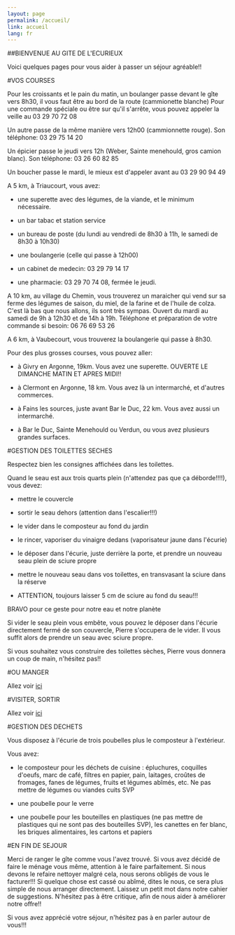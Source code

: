 ```yaml
---
layout: page
permalink: /accueil/
link: accueil
lang: fr
---
```


##BIENVENUE AU GITE DE L'ECURIEUX

Voici quelques pages pour vous aider à passer un séjour agréable!!


#VOS COURSES

Pour les croissants et le pain du matin, un boulanger passe devant le gîte vers 8h30, il vous faut être au bord de la route (cammionette blanche)
Pour une commande spéciale ou être sur qu'il s'arrête, vous pouvez appeler la veille au 03 29 70 72 08

Un autre passe de la même manière vers 12h00 (cammionnette rouge). Son téléphone: 03 29 75 14 20

Un épicier passe le jeudi vers 12h (Weber, Sainte menehould, gros camion blanc). Son téléphone: 03 26 60 82 85 

Un boucher passe le mardi, le mieux est d'appeler avant au 03 29 90 94 49 

A 5 km, à Triaucourt, vous avez:

- une superette avec des légumes, de la viande, et le minimum nécessaire.

- un bar tabac et station service

- un bureau de poste (du lundi au vendredi de 8h30 à 11h, le samedi de 8h30 à 10h30) 

- une boulangerie (celle qui passe à 12h00)

- un cabinet de medecin: 03 29 79 14 17

- une pharmacie: 03 29 70 74 08, fermée le jeudi.

A 10 km, au village du Chemin, vous trouverez un maraicher qui vend sur sa ferme des légumes de saison, du miel, de la farine et de l'huile de colza. C'est là bas que nous allons, ils sont très sympas.
Ouvert du mardi au samedi de 9h à 12h30 et de 14h à 19h. Téléphone et préparation de votre commande si besoin: 06 76 69 53 26

A 6 km, à Vaubecourt, vous trouverez la boulangerie qui passe à 8h30.

Pour des plus grosses courses, vous pouvez aller:

- à Givry en Argonne, 19km. Vous avez une superette. OUVERTE LE DIMANCHE MATIN ET APRES MIDI!!

- à Clermont en Argonne, 18 km. Vous avez là un intermarché, et d'autres commerces.

- à Fains les sources, juste avant Bar le Duc, 22 km. Vous avez aussi un intermarché.

- à Bar le Duc, Sainte Menehould ou Verdun, ou vous avez plusieurs grandes surfaces.


#GESTION DES TOILETTES SECHES

Respectez bien les consignes affichées dans les toilettes.

Quand le seau est aux trois quarts plein (n'attendez pas que ça déborde!!!!), vous devez:

- mettre le couvercle

- sortir le seau dehors (attention dans l'escalier!!!)

- le vider dans le composteur au fond du jardin

- le rincer, vaporiser du vinaigre dedans (vaporisateur jaune dans l'écurie)

- le déposer dans l'écurie, juste derrière la porte, et prendre un nouveau seau plein de sciure propre 

- mettre le nouveau seau dans vos toilettes, en transvasant la sciure dans la réserve

- ATTENTION, toujours laisser 5 cm de sciure au fond du seau!!!

BRAVO pour ce geste pour notre eau et notre planète

Si vider le seau plein vous embête, vous pouvez le déposer dans l'écurie directement fermé de son couvercle, Pierre s'occupera de le vider. Il vous suffit alors de prendre un seau avec sciure propre.

Si vous souhaitez vous construire des toilettes sèches, Pierre vous donnera un coup de main, n'hésitez pas!!

#OU MANGER

Allez voir [ici](/resto_fr.html)

#VISITER, SORTIR

Allez voir [ici](/activities_fr.html)


#GESTION DES DECHETS

Vous disposez à l'écurie de trois poubelles plus le composteur à l'extérieur.

Vous avez:

- le composteur pour les déchets de cuisine : épluchures, coquilles d'oeufs, marc de café, filtres en papier, pain, laitages, croûtes de fromages, fanes de légumes, fruits et légumes abîmés, etc. Ne pas mettre de légumes ou viandes cuits SVP

- une poubelle pour le verre

- une poubelle pour les bouteilles en plastiques (ne pas mettre de plastiques qui ne sont pas des bouteilles SVP), les canettes en fer blanc, les briques alimentaires, les cartons et papiers



#EN FIN DE SEJOUR

Merci de ranger le gîte comme vous l'avez trouvé.
Si vous avez décidé de faire le ménage vous même, attention à le faire parfaitement. Si nous devons le refaire nettoyer malgré cela, nous serons obligés de vous le facturer!!!
Si quelque chose est cassé ou abîmé, dites le nous, ce sera plus simple de nous arranger directement.
Laissez un petit mot dans notre cahier de suggestions. N'hésitez pas à être critique, afin de nous aider à améliorer notre offre!!

Si vous avez apprécié votre séjour, n'hésitez pas à en parler autour de vous!!!




